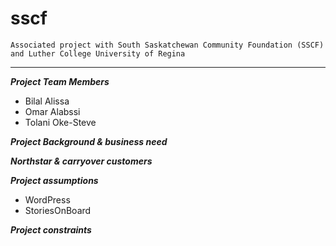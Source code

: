 # sscf
`Associated project with South Saskatchewan Community Foundation (SSCF) and Luther College University of Regina`

---


***Project Team Members***
- Bilal Alissa
- Omar Alabssi
- Tolani Oke-Steve

***Project Background & business need***


***Northstar & carryover customers***


***Project assumptions***
- WordPress
- StoriesOnBoard

***Project constraints***
